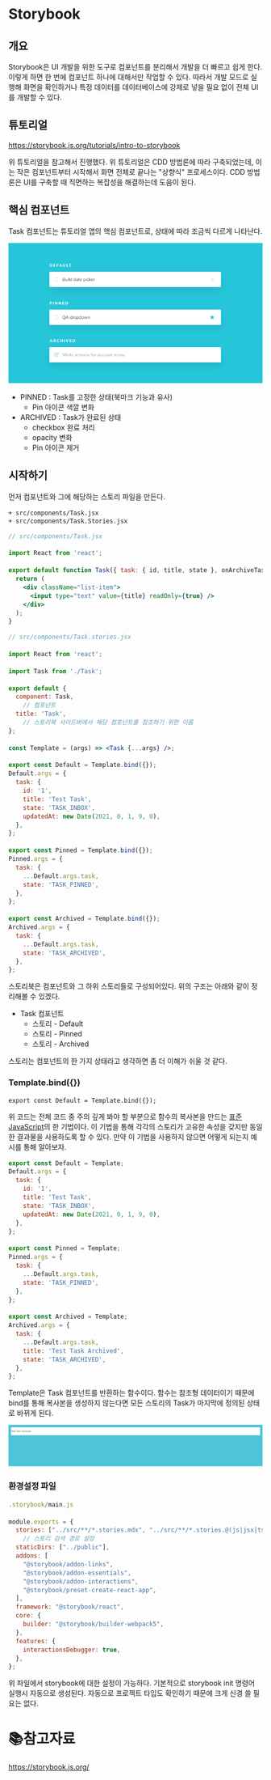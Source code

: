 # Storybook

## 개요

Storybook은 UI 개발을 위한 도구로 컴포넌트를 분리해서 개발을 더 빠르고 쉽게 한다. 이렇게 하면 한 번에 컴포넌트 하나에 대해서만 작업할 수 있다. 따라서 개발 모드로 실행해 화면을 확인하거나 특정 데이터를 데이터베이스에 강제로 넣을 필요 없이 전체 UI를 개발할 수 있다.

## 튜토리얼

https://storybook.js.org/tutorials/intro-to-storybook

위 튜토리얼을 참고해서 진행했다. 위 튜토리얼은 CDD 방법론에 따라 구축되었는데, 이는 작은 컴포넌트부터 시작해서 화면 전체로 끝나는 "상향식" 프로세스이다. CDD 방법론은 UI를 구축할 때 직면하는 복잡성을 해결하는데 도움이 된다.

## 핵심 컴포넌트

Task 컴포넌트는 튜토리얼 앱의 핵심 컴포넌트로, 상태에 따라 조금씩 다르게 나타난다.

![Task 컴포넌트의 3가지 상태(states)](md-images/task-states-learnstorybook-1670381076388-1.png)

- PINNED : Task를 고정한 상태(북마크 기능과 유사)
  - Pin 아이콘 색깔 변화
- ARCHIVED : Task가 완료된 상태
  - checkbox 완료 처리
  - opacity 변화
  - Pin 아이콘 제거

## 시작하기

먼저 컴포넌트와 그에 해당하는 스토리 파일을 만든다.

```
+ src/components/Task.jsx
+ src/components/Task.Stories.jsx
```

```jsx
// src/components/Task.jsx

import React from 'react';

export default function Task({ task: { id, title, state }, onArchiveTask, onPinTask }) {
  return (
    <div className="list-item">
      <input type="text" value={title} readOnly={true} />
    </div>
  );
}
```

```jsx
// src/components/Task.stories.jsx

import React from 'react';

import Task from './Task';

export default {
  component: Task,
    // 컴포넌트
  title: 'Task',
    // 스토리북 사이드바에서 해당 컴포넌트를 참조하기 위한 이름
};

const Template = (args) => <Task {...args} />;

export const Default = Template.bind({});
Default.args = {
  task: {
    id: '1',
    title: 'Test Task',
    state: 'TASK_INBOX',
    updatedAt: new Date(2021, 0, 1, 9, 0),
  },
};

export const Pinned = Template.bind({});
Pinned.args = {
  task: {
    ...Default.args.task,
    state: 'TASK_PINNED',
  },
};

export const Archived = Template.bind({});
Archived.args = {
  task: {
    ...Default.args.task,
    state: 'TASK_ARCHIVED',
  },
};
```

스토리북은 컴포넌트와 그 하위 스토리들로 구성되어있다. 위의 구조는 아래와 같이 정리해볼 수 있겠다.

- Task 컴포넌트
  - 스토리 - Default
  - 스토리 - Pinned
  - 스토리 - Archived

스토리는 컴포넌트의 한 가지 상태라고 생각하면 좀 더 이해가 쉬울 것 같다.

### Template.bind({})

```
export const Default = Template.bind({});
```

위 코드는 전체 코드 중 주의 깊게 봐야 할 부분으로 함수의 복사본을 만드는 [표준 JavaScript](https://developer.mozilla.org/en-US/docs/Web/JavaScript/Reference/Global_Objects/Function/bind)의 한 기법이다. 이 기법을 통해 각각의 스토리가 고유한 속성을 갖지만 동일한 결과물을 사용하도록 할 수 있다. 만약 이 기법을 사용하지 않으면 어떻게 되는지 예시를 통해 알아보자.

```jsx
export const Default = Template;
Default.args = {
  task: {
    id: '1',
    title: 'Test Task',
    state: 'TASK_INBOX',
    updatedAt: new Date(2021, 0, 1, 9, 0),
  },
};

export const Pinned = Template;
Pinned.args = {
  task: {
    ...Default.args.task,
    state: 'TASK_PINNED',
  },
};

export const Archived = Template;
Archived.args = {
  task: {
    ...Default.args.task,
    title: 'Test Task Archived',
    state: 'TASK_ARCHIVED',
  },
};
```

Template은 Task 컴포넌트를 반환하는 함수이다. 함수는 참조형 데이터이기 때문에 bind를 통해 복사본을 생성하지 않는다면 모든 스토리의 Task가 마지막에 정의된 상태로 바뀌게 된다.

![image-20221207121001862](md-images/image-20221207121001862.png)

### 환경설정 파일

```js
.storybook/main.js

module.exports = {
  stories: ["../src/**/*.stories.mdx", "../src/**/*.stories.@(js|jsx|ts|tsx)"],
    // 스토리 검색 경로 설정
  staticDirs: ["../public"],
  addons: [
    "@storybook/addon-links",
    "@storybook/addon-essentials",
    "@storybook/addon-interactions",
    "@storybook/preset-create-react-app",
  ],
  framework: "@storybook/react",
  core: {
    builder: "@storybook/builder-webpack5",
  },
  features: {
    interactionsDebugger: true,
  },
};
```

위 파일에서 storybook에 대한 설정이 가능하다. 기본적으로 storybook init 명령어 실행시 자동으로 생성된다. 자동으로 프로젝트 타입도 확인하기 때문에 크게 신경 쓸 필요는 없다.

# :books:참고자료

https://storybook.js.org/